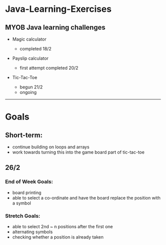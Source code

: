 # Java-Learning-Exercises

## MYOB Java learning challenges
- Magic calculator
  - completed 18/2
  
- Payslip calculator 
  - first attempt completed 20/2
  
- Tic-Tac-Toe
  - begun 21/2
  - ongoing

------------------------------------------------------------------------------------------------------------------------------
# Goals


## Short-term:
- continue building on loops and arrays
- work towards turning this into the game board part of tic-tac-toe


## 26/2

### End of Week Goals: 
- board printing 
- able to select a co-ordinate and have the board replace the position with a symbol

### Stretch Goals: 
- able to select 2nd ~ n positions after the first one
- alternating symbols
- checking whether a position is already taken

